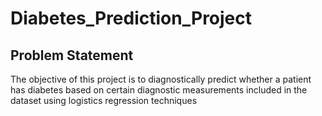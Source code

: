 # Diabetes_Prediction_Project
## Problem Statement 
The objective of this project is to diagnostically predict whether a patient has diabetes based on certain diagnostic measurements included in the dataset using logistics regression techniques
